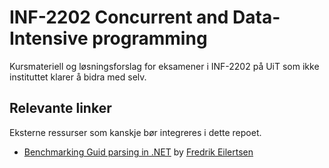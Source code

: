 # INF-2202 Concurrent and Data-Intensive programming

Kursmateriell og løsningsforslag for eksamener i INF-2202 på UiT som ikke instituttet klarer å bidra med selv.

## Relevante linker

Eksterne ressurser som kanskje bør integreres i dette repoet.

* [Benchmarking Guid parsing in .NET](https://gist.github.com/fredeil/8fbf6a869ae1ff7ac630ec2474752853) by [Fredrik Eilertsen](https://github.com/fredeil)
